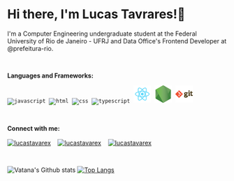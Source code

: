 # Hi there, I'm Lucas Tavrares!👋 
 
I'm a Computer Engineering undergraduate student at the Federal University of Rio de Janeiro - UFRJ and Data Office's Frontend Developer at @prefeitura-rio.
<p>&nbsp;</p>

 
 **Languages and Frameworks:**
<p align="left">
  <code><img src="https://github.com/abranhe/programming-languages-logos/blob/master/src/javascript/javascript_48x48.png" alt="javascript" width="40" height="40"/></code>&nbsp;
  <code><img src="https://github.com/abranhe/programming-languages-logos/blob/master/src/html/html_48x48.png" alt="html" width="40" height="40" /></code>&nbsp;
  <code><img src="https://github.com/abranhe/programming-languages-logos/blob/master/src/css/css_48x48.png" alt="css" width="40" height="40" /></code>&nbsp;
  <code><img src="https://github.com/abranhe/programming-languages-logos/blob/master/src/typescript/typescript_48x48.png" alt="typescript" width="40" height="40" /></code>&nbsp;
  <code><img src="https://raw.githubusercontent.com/github/explore/80688e429a7d4ef2fca1e82350fe8e3517d3494d/topics/react/react.png" alt="react" width="40" height="40" /></code>&nbsp;
  <code><img src="https://raw.githubusercontent.com/github/explore/80688e429a7d4ef2fca1e82350fe8e3517d3494d/topics/nodejs/nodejs.png" alt="nodejs" width="40" height="40" /></code>&nbsp;  
  <code><img src="https://raw.githubusercontent.com/github/explore/80688e429a7d4ef2fca1e82350fe8e3517d3494d/topics/git/git.png" alt="git" width="40" height="40" /></code>&nbsp;
   </p>
   
   <p>&nbsp;</p>


**Connect with me:**
<p align="left">
<a href="https://www.linkedin.com/in/lucastavarex/" target="blank"><img align="center" src="https://cdn.jsdelivr.net/npm/simple-icons@3.0.1/icons/linkedin.svg" alt="lucastavarex" height="40" width="40" /></a> &nbsp;&nbsp;
<a href="https://www.instagram.com/lucastavarex/" target="blank"><img align="center" src="https://cdn.jsdelivr.net/npm/simple-icons@3.0.1/icons/instagram.svg" alt="lucastavarex" height="40" width="40" /></a> &nbsp;&nbsp;
<a href="https://www.facebook.com/TucasLavares/" target="blank"><img align="center" src="https://cdn.jsdelivr.net/npm/simple-icons@3.0.1/icons/facebook.svg" alt="lucastavarex" height="40" width="40" /></a> &nbsp;&nbsp;
</p>

<p>&nbsp;</p>


![Vatana's Github stats](https://github-readme-stats.vercel.app/api?username=lucastavarex&count_private=true&show_icons=true&hide=stars)
[![Top Langs](https://github-readme-stats.vercel.app/api/top-langs/?username=lucastavarex&layout=donut-vertical)](https://github.com/anuraghazra/github-readme-stats)
